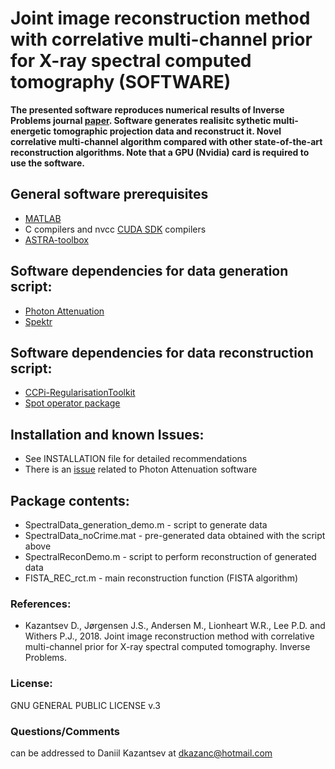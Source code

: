 # Joint image reconstruction method with correlative multi-channel prior for X-ray spectral computed tomography (SOFTWARE)

**The presented software reproduces numerical results of Inverse Problems journal [paper](https://doi.org/10.1088/1361-6420/aaba86). Software generates realisitc sythetic multi-energetic tomographic projection data and reconstruct it. Novel correlative multi-channel algorithm compared with other state-of-the-art reconstruction algorithms. Note that a GPU (Nvidia) card is required to use the software.** 

## General software prerequisites
 * [MATLAB](http://www.mathworks.com/products/matlab/) 
 * C compilers and nvcc [CUDA SDK](https://developer.nvidia.com/cuda-downloads) compilers
 * [ASTRA-toolbox](https://www.astra-toolbox.com/) 
 
## Software dependencies for data generation script: 
 * [Photon Attenuation](https://uk.mathworks.com/matlabcentral/fileexchange/12092-photonattenuation)
 * [Spektr](http://istar.jhu.edu/downloads/) 

## Software dependencies for data reconstruction script: 
 * [CCPi-RegularisationToolkit](https://github.com/vais-ral/CCPi-Regularisation-Toolkit)
 * [Spot operator package](http://www.cs.ubc.ca/labs/scl/spot/)

## Installation and known Issues:
 * See INSTALLATION file for detailed recommendations
 * There is an [issue](https://github.com/dkazanc/multi-channel-X-ray-CT/issues/1) related to Photon Attenuation software
 
## Package contents:
 * SpectralData_generation_demo.m - script to generate data
 * SpectralData_noCrime.mat - pre-generated data obtained with the script above
 * SpectralReconDemo.m - script to perform reconstruction of generated data
 * FISTA_REC_rct.m - main reconstruction function (FISTA algorithm)

### References:
 * Kazantsev D., Jørgensen J.S., Andersen M., Lionheart W.R., Lee P.D. and Withers P.J., 2018. Joint image reconstruction method with correlative multi-channel prior for X-ray spectral computed tomography. Inverse Problems. 
 
### License:
GNU GENERAL PUBLIC LICENSE v.3

### Questions/Comments
can be addressed to Daniil Kazantsev at dkazanc@hotmail.com
